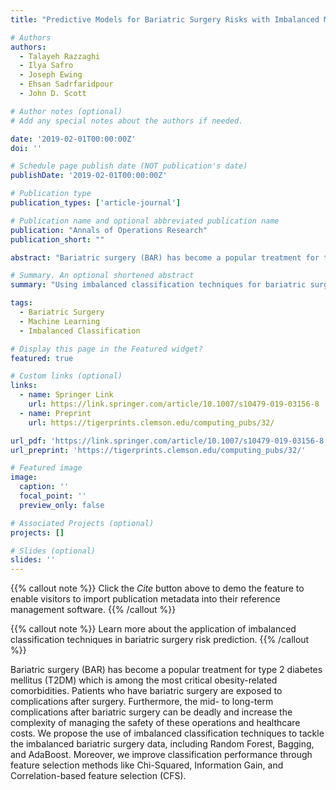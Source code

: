 ```yaml
---
title: "Predictive Models for Bariatric Surgery Risks with Imbalanced Medical Datasets"

# Authors
authors:
  - Talayeh Razzaghi
  - Ilya Safro
  - Joseph Ewing
  - Ehsan Sadrfaridpour
  - John D. Scott

# Author notes (optional)
# Add any special notes about the authors if needed.

date: '2019-02-01T00:00:00Z'
doi: ''

# Schedule page publish date (NOT publication's date)
publishDate: '2019-02-01T00:00:00Z'

# Publication type
publication_types: ['article-journal']

# Publication name and optional abbreviated publication name
publication: "Annals of Operations Research"
publication_short: ""

abstract: "Bariatric surgery (BAR) has become a popular treatment for type 2 diabetes mellitus (T2DM) which is among the most critical obesity-related comorbidities. Patients who have bariatric surgery are exposed to complications after surgery. Furthermore, the mid- to long-term complications after bariatric surgery can be deadly and increase the complexity of managing safety of these operations and healthcare costs. Current studies on BAR complications have mainly used risk scoring for identifying patients who are more likely to have complications after surgery. However, these studies do not take into consideration the imbalanced nature of the data where the size of the class of interest (patients who have complications after surgery) is relatively small. We propose the use of imbalanced classification techniques to tackle the imbalanced bariatric surgery data: synthetic minority oversampling technique (SMOTE), random undersampling, and ensemble learning classification methods including Random Forest, Bagging, and AdaBoost. Moreover, we improve classification performance through using Chi-Squared, Information Gain, and Correlation-based feature selection (CFS) techniques. We study the Premier Healthcare Database with focus on the most-frequent complications including Diabetes, Angina, Heart Failure, and Stroke. Our results show that the ensemble learning-based classification techniques using any feature selection method mentioned above are the best approach for handling the imbalanced nature of the bariatric surgical outcome data. In our evaluation, we find a slight preference toward using SMOTE method compared to the random undersampling method. These results demonstrate the potential of machine-learning tools as clinical decision support in identifying risks/outcomes associated with bariatric surgery and their effectiveness in reducing the surgery complications as well as improving patient care."

# Summary. An optional shortened abstract
summary: "Using imbalanced classification techniques for bariatric surgery risk prediction to handle complications data."

tags:
  - Bariatric Surgery
  - Machine Learning
  - Imbalanced Classification

# Display this page in the Featured widget?
featured: true

# Custom links (optional)
links:
  - name: Springer Link
    url: https://link.springer.com/article/10.1007/s10479-019-03156-8
  - name: Preprint
    url: https://tigerprints.clemson.edu/computing_pubs/32/

url_pdf: 'https://link.springer.com/article/10.1007/s10479-019-03156-8'
url_preprint: 'https://tigerprints.clemson.edu/computing_pubs/32/'

# Featured image
image:
  caption: ''
  focal_point: ''
  preview_only: false

# Associated Projects (optional)
projects: []

# Slides (optional)
slides: ''
---
```


{{% callout note %}}
Click the _Cite_ button above to demo the feature to enable visitors to import publication metadata into their reference management software.
{{% /callout %}}

{{% callout note %}}
Learn more about the application of imbalanced classification techniques in bariatric surgery risk prediction.
{{% /callout %}}

Bariatric surgery (BAR) has become a popular treatment for type 2 diabetes mellitus (T2DM) which is among the most critical obesity-related comorbidities. Patients who have bariatric surgery are exposed to complications after surgery. Furthermore, the mid- to long-term complications after bariatric surgery can be deadly and increase the complexity of managing the safety of these operations and healthcare costs. We propose the use of imbalanced classification techniques to tackle the imbalanced bariatric surgery data, including Random Forest, Bagging, and AdaBoost. Moreover, we improve classification performance through feature selection methods like Chi-Squared, Information Gain, and Correlation-based feature selection (CFS).